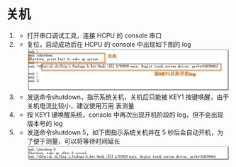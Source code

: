 # 关机
1. * 打开串口调试工具，连接 HCPU 的 console 串口
2. * 复位，启动成功后在 HCPU 的 console 中出现如下图的 log
![](assert/image7.png)
3. * 发送命令shutdown，指示系统关机，关机后只能被 KEY1 按键唤醒，由于关机电流比较小，建议使用万用
表测量
4. * 按 KEY1 键唤醒系统，console 中再次出现开机阶段的 log，但不会出现版本号的 log
5. * 发送命令shutdown 5，如下图指示系统关机并在 5 秒后会自动开机，为了便于测量，可以将等待时间延长
![](assert/image8.png)


